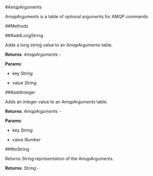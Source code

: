 #AmqpArguments

AmqpArguments is a table of optional arguments for AMQP commands

##Methods

###addLongString

Adds a long string value to an AmqpArguments table.

**Returns**: _AmqpArguments_ - 

**Params**:  
*   key _String_

    
*   value _String_

    


###addInteger

Adds an integer value to an AmqpArguments table.

**Returns**: _AmqpArguments_ - 

**Params**:  
*   key _String_

    
*   value _Number_

    


###toString

Returns String representation of the AmqpArguments.

**Returns**: _String_ - 

